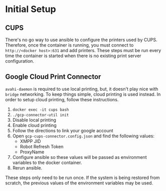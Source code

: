 # Initial Setup

## CUPS

There's no go way to use ansible to configure the printers used by CUPS.  Therefore, once the container is running, you
must connect to `http://<docker host>:631` and add printers.  These steps must be run every time the container is
started when there is no existing print server configuration.

## Google Cloud Print Connector

`avahi-daemon` is required to use local printing, but, it doesn't play nice with `bridge` networking.  To keep things
simple, cloud printing is used instead.  In order to setup cloud printing, follow these instructions.

1. `docker exec -it cups bash`
1.  `./gcp-connector-util init`
1. Disable local printing
1. Enable cloud printing
1. Follow the directions to link your google account
1. Open `gcp-cups-connector.config.json` and find the following values:
   * XMPP JID
   * Robot Refresh Token
   * ProxyName
1. Configure ansible so these values will be passed as environment variables to the docker container.
1. Rerun ansible.


These steps only need to be run once.  If the system is being restored from scratch, the previous values of the
environment variables may be used. 